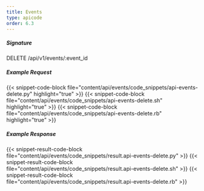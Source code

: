 ```yaml
---
title: Events
type: apicode
order: 6.3
---
```

##### Signature
DELETE /api/v1/events/:event_id
##### Example Request
{{< snippet-code-block file="content/api/events/code_snippets/api-events-delete.py" highlight="true" >}}
{{< snippet-code-block file="content/api/events/code_snippets/api-events-delete.sh" highlight="true" >}}
{{< snippet-code-block file="content/api/events/code_snippets/api-events-delete.rb" highlight="true" >}}
##### Example Response
{{< snippet-result-code-block file="content/api/events/code_snippets/result.api-events-delete.py" >}}
{{< snippet-result-code-block file="content/api/events/code_snippets/result.api-events-delete.sh" >}}
{{< snippet-result-code-block file="content/api/events/code_snippets/result.api-events-delete.rb" >}}